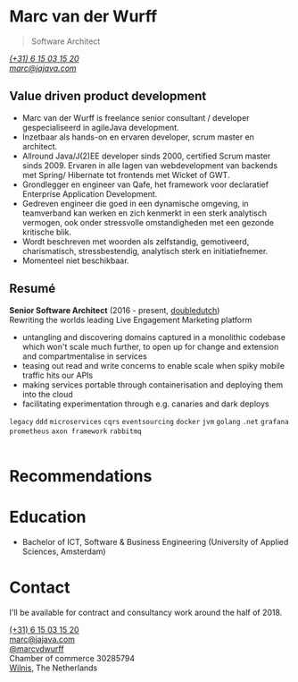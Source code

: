 # Marc van der Wurff

> Software Architect

_[(+31) 6 15 03 15 20](tel:+31615031520)_<br/>
_[marc@jajava.com](mailto:marc@jajava.com)_<br/>

## Value driven product development
* Marc van der Wurff is freelance senior consultant / developer gespecialiseerd in agileJava development.
* Inzetbaar als hands-on en ervaren developer, scrum master en architect.
* Allround Java/J(2)EE developer sinds 2000, certified Scrum master sinds 2009. Ervaren in alle lagen van webdevelopment van backends met Spring/ Hibernate tot frontends met Wicket of GWT.
* Grondlegger en engineer van Qafe, het framework voor declaratief Enterprise Application Development.
* Gedreven engineer die goed in een dynamische omgeving, in teamverband kan werken en zich kenmerkt in een sterk analytisch vermogen, ook onder stressvolle omstandigheden met een gezonde kritische blik.
* Wordt beschreven met woorden als zelfstandig, gemotiveerd, charismatisch, stressbestendig, analytisch sterk en initiatiefnemer.
* Momenteel niet beschikbaar.

## Resumé
**Senior Software Architect** (2016 - present, [doubledutch](www.doubledutch.me))<br/>
Rewriting the worlds leading Live Engagement Marketing platform<br/>
* untangling and discovering domains captured in a monolithic codebase which won't scale much further, to open up for change and extension and compartmentalise in services
* teasing out read and write concerns to enable scale when spiky mobile traffic hits our APIs
* making services portable through containerisation and deploying them into the cloud
* facilitating experimentation through e.g. canaries and dark deploys

`legacy` `ddd` `microservices` `cqrs` `eventsourcing` `docker` `jvm` `golang` `.net` `grafana` `prometheus` `axon framework` `rabbitmq`<br/>
<br/>

# Recommendations

# Education
* Bachelor of ICT, Software & Business Engineering (University of Applied Sciences, Amsterdam)

# Contact
I'll be available for contract and consultancy work around the half of 2018.

[(+31) 6 15 03 15 20](tel:+31615031520)<br/>
[marc@jajava.com](mailto:marc@jajava.com)<br/>
[@marcvdwurff](https://twitter.com/marcvdwurff)<br/>
Chamber of commerce 30285794<br/>
[Wilnis](https://www.google.nl/maps/place/Wilnis), The Netherlands<br/>
<br/>
